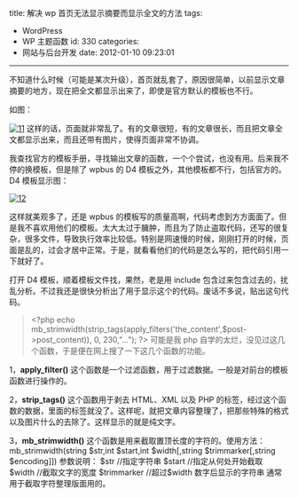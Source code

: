 title: 解决 wp 首页无法显示摘要而显示全文的方法
tags:
  - WordPress
  - WP 主题函数
id: 330
categories:
  - 网站与后台开发
date: 2012-01-10 09:23:01

---

不知道什么时候（可能是某次升级），首页就乱套了，原因很简单，以前显示文章摘要的地方，现在把全文都显示出来了，即使是官方默认的模板也不行。

如图：

[![](https://qxzm-cdn.sapi.work/blog/2012/01/1.jpg "11")](https://qxzm-cdn.sapi.work/blog/2012/01/1.jpg)
这样的话，页面就非常乱了。有的文章很短，有的文章很长，而且把文章全文都显示出来，而且还带有图片，使得页面非常不协调。

我查找官方的模板手册，寻找输出文章的函数，一个个尝试，也没有用。后来我不停的换模板，但是除了 wpbus 的 D4 模板之外，其他模板都不行，包括官方的。D4 模板显示图：

[![](https://qxzm-cdn.sapi.work/blog/2012/01/12.jpg "12")](https://qxzm-cdn.sapi.work/blog/2012/01/12.jpg)

这样就美观多了，还是 wpbus 的模板写的质量高啊，代码考虑到方方面面了。但是我不喜欢用他们的模板。太大太过于臃肿，而且为了防止盗取代码，还写的很复杂，很多文件，导致执行效率比较低。特别是网速慢的时候，刚刚打开的时候，页面是乱的，过会才居中正常。于是，就看看他们的代码是怎么写的，把代码引用一下就好了。

打开 D4 模板，顺着模板文件找，果然，老是用 include 包含过来包含过去的，扰乱分析。不过我还是很快分析出了用于显示这个的代码。废话不多说，贴出这句代码。

> &lt;?php echo mb_strimwidth(strip_tags(apply_filters('the_content',\$post-&gt;post_content)), 0, 230,"..."); ?&gt;
> 可能是我 php 自学的太烂，没见过这几个函数，于是便在网上搜了一下这几个函数的功能。

1，**apply_filter()** 这个函数是一个过滤函数，用于过滤数据。一般是对前台的模板函数进行操作的。

2，**strip_tags()** 这个函数用于剥去 HTML、XML 以及 PHP 的标签，经过这个函数的数据，里面的标签就没了。这样呢，就把文章内容整理了，把那些特殊的格式以及图片什么的去除了。这样显示的就是纯文字。

3，**mb_strimwidth()** 这个函数是用来截取置顶长度的字符的。使用方法：
mb_strimwidth(string $str,int $start,int $width[,string $trimmarker[,string $encoding]])
参数说明：
$str //指定字符串
$start //指定从何处开始截取
$width //截取文字的宽度
$trimmarker //超过\$width 数字后显示的字符串
通常用于截取字符整理版面用的。

